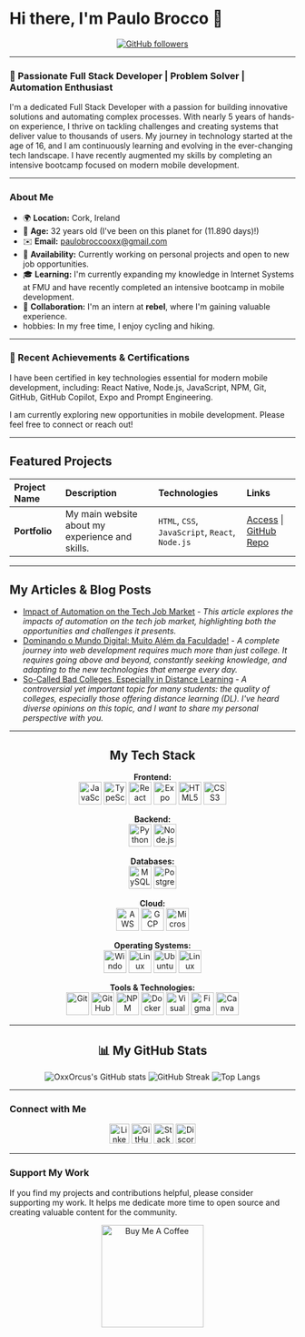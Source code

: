 # Hi there, I'm Paulo Brocco 👋

<p align="center">
  <a href="https://www.github.com/oxxorcus" target="_blank" rel="noreferrer">
    <img src="https://img.shields.io/github/followers/oxxorcus?logo=github&style=for-the-badge&color=3382ed&labelColor=171717" alt="GitHub followers"/>
  </a>
</p>

---

### 🚀 Passionate Full Stack Developer | Problem Solver | Automation Enthusiast

I'm a dedicated Full Stack Developer with a passion for building innovative solutions and automating complex processes. With nearly 5 years of hands-on experience, I thrive on tackling challenges and creating systems that deliver value to thousands of users. My journey in technology started at the age of 16, and I am continuously learning and evolving in the ever-changing tech landscape. I have recently augmented my skills by completing an intensive bootcamp focused on modern mobile development.

---

### About Me

- 🌍 **Location:** Cork, Ireland
- 🎂 **Age:** 32 years old (I've been on this planet for (11.890 days)!)
- ✉️ **Email:** [paulobroccooxx@gmail.com](mailto:paulobroccooxx@gmail.com)
- 💼 **Availability:** Currently working on personal projects and open to new job opportunities.
- 🎓 **Learning:** I'm currently expanding my knowledge in Internet Systems at FMU and have recently completed an intensive bootcamp in mobile development.
- 🤝 **Collaboration:** I'm an intern at **rebel**, where I'm gaining valuable experience.
-  hobbies: In my free time, I enjoy cycling and hiking.

---

### 🚀 Recent Achievements & Certifications

I have been certified in key technologies essential for modern mobile development, including: React Native, Node.js, JavaScript, NPM, Git, GitHub, GitHub Copilot, Expo and Prompt Engineering.

I am currently exploring new opportunities in mobile development. Please feel free to connect or reach out!

---

## Featured Projects

| Project Name | Description | Technologies | Links |
| :--- | :--- | :--- | :--- |
| **Portfolio** | My main website about my experience and skills. | `HTML`, `CSS`, `JavaScript`, `React`, `Node.js` | [Access](https://paulo-brocco-dev-oxx-orcus.vercel.app/) \| [GitHub Repo](https://github.com/OxxOrcus/Portfolio) |

---

## My Articles & Blog Posts

- [Impact of Automation on the Tech Job Market](https://www.linkedin.com/pulse/impacto-da-automa%25C3%25A7%25C3%25A3o-mercado-de-trabalho-tech-paulo-brocco-sfqv-suiyf/?trackingId=MGRg7Eh%2BSZed%2Bw7l7f24%2Bw%3D%3D) - *This article explores the impacts of automation on the tech job market, highlighting both the opportunities and challenges it presents.*
- [Dominando o Mundo Digital: Muito Além da Faculdade!](https://www.dio.me/articles/dominando-o-mundo-digital-muito-alem-da-faculdade) - *A complete journey into web development requires much more than just college. It requires going above and beyond, constantly seeking knowledge, and adapting to the new technologies that emerge every day.*
- [So-Called Bad Colleges, Especially in Distance Learning](https://www.linkedin.com/pulse/faculdades-ditas-ruins-principalmente-ead-paulo-brocco-sfqv-nsirf/?trackingId=H%2FaQruJ%2BQBuT0drfIxdbcQ%3D%3D) - *A controversial yet important topic for many students: the quality of colleges, especially those offering distance learning (DL). I've heard diverse opinions on this topic, and I want to share my personal perspective with you.*

---

<h2 align="center">My Tech Stack</h2>

<p align="center">
  <strong>Frontend:</strong><br>
  <a href="https://developer.mozilla.org/en-US/docs/Web/JavaScript" target="_blank" rel="noreferrer"><img src="https://raw.githubusercontent.com/danielcranney/readme-generator/main/public/icons/skills/javascript-colored.svg" width="40" height="40" alt="JavaScript" title="JavaScript"></a>
  <a href="https://www.typescriptlang.org/" target="_blank" rel="noreferrer"><img src="https://raw.githubusercontent.com/danielcranney/readme-generator/main/public/icons/skills/typescript-colored.svg" width="40" height="40" alt="TypeScript" title="TypeScript"></a>
  <a href="https://reactjs.org/" target="_blank" rel="noreferrer"><img src="https://raw.githubusercontent.com/danielcranney/readme-generator/main/public/icons/skills/react-colored.svg" width="40" height="40" alt="React" title="React"></a>
  <a href="https://expo.dev/" target="_blank" rel="noreferrer"><img src="https://raw.githubusercontent.com/danielcranney/readme-generator/main/public/icons/skills/expo-colored.svg" width="40" height="40" alt="Expo" title="Expo"></a>
  <a href="https://developer.mozilla.org/en-US/docs/Glossary/HTML5" target="_blank" rel="noreferrer"><img src="https://raw.githubusercontent.com/danielcranney/readme-generator/main/public/icons/skills/html5-colored.svg" width="40" height="40" alt="HTML5" title="HTML5"></a>
  <a href="https://www.w3.org/TR/CSS/" target="_blank" rel="noreferrer"><img src="https://raw.githubusercontent.com/danielcranney/readme-generator/main/public/icons/skills/css3-colored.svg" width="40" height="40" alt="CSS3" title="CSS3"></a>
</p>
<p align="center">
  <strong>Backend:</strong><br>
  <a href="https://www.python.org/" target="_blank" rel="noreferrer"><img src="https://raw.githubusercontent.com/danielcranney/readme-generator/main/public/icons/skills/python-colored.svg" width="40" height="40" alt="Python" title="Python"></a>
  <a href="https://nodejs.org/en/" target="_blank" rel="noreferrer"><img src="https://raw.githubusercontent.com/marwin1991/profile-technology-icons/refs/heads/main/icons/node_js.png" width="40" height="40" alt="Node.js" title="Node.js"></a>
</p>
<p align="center">
  <strong>Databases:</strong><br>
  <a href="https://www.mysql.com/" target="_blank" rel="noreferrer"><img src="https://raw.githubusercontent.com/danielcranney/readme-generator/main/public/icons/skills/mysql-colored.svg" width="40" height="40" alt="MySQL" title="MySQL"></a>
  <a href="https://www.postgresql.org" target="_blank" rel="noreferrer"><img src="https://raw.githubusercontent.com/danielcranney/readme-generator/main/public/icons/skills/postgresql-colored.svg" width="40" height="40" alt="PostgreSQL" title="PostgreSQL"></a>
</p>
<p align="center">
  <strong>Cloud:</strong><br>
  <a href="https://aws.amazon.com/" target="_blank" rel="noreferrer"><img src="https://raw.githubusercontent.com/marwin1991/profile-technology-icons/refs/heads/main/icons/aws.png" width="40" height="40" alt="AWS" title="AWS"></a>
  <a href="https://cloud.google.com/" target="_blank" rel="noreferrer"><img src="https://raw.githubusercontent.com/marwin1991/profile-technology-icons/refs/heads/main/icons/gcp.png" width="40" height="40" alt="GCP" title="GCP"></a>
  <a href="https://azure.microsoft.com/" target="_blank" rel="noreferrer"><img src="https://raw.githubusercontent.com/marwin1991/profile-technology-icons/refs/heads/main/icons/microsoft_azure.png" width="40" height="40" alt="Microsoft Azure" title="Microsoft Azure"></a>
</p>
<p align="center">
  <strong>Operating Systems:</strong><br>
  <a href="https://www.microsoft.com/windows/" target="_blank" rel="noreferrer"><img src="https://raw.githubusercontent.com/marwin1991/profile-technology-icons/refs/heads/main/icons/windows.png" width="40" height="40" alt="Windows" title="Windows"></a>
  <a href="https://www.linux.org/" target="_blank" rel="noreferrer"><img src="https://raw.githubusercontent.com/marwin1991/profile-technology-icons/refs/heads/main/icons/linux.png" width="40" height="40" alt="Linux" title="Linux"></a>
  <a href="https://ubuntu.com/" target="_blank" rel="noreferrer"><img src="https://raw.githubusercontent.com/marwin1991/profile-technology-icons/refs/heads/main/icons/ubuntu.png" width="40" height="40" alt="Ubuntu" title="Ubuntu"></a>
  <a href="https://linuxmint.com/" target="_blank" rel="noreferrer"><img src="https://raw.githubusercontent.com/marwin1991/profile-technology-icons/refs/heads/main/icons/linux_mint.png" width="40" height="40" alt="Linux Mint" title="Linux Mint"></a>
</p>
<p align="center">
  <strong>Tools & Technologies:</strong><br>
  <a href="https://git-scm.com/" target="_blank" rel="noreferrer"><img src="https://raw.githubusercontent.com/danielcranney/readme-generator/main/public/icons/skills/git-colored.svg" width="40" height="40" alt="Git" title="Git"></a>
  <a href="https://github.com/" target="_blank" rel="noreferrer"><img src="https://github.com/simple-icons/simple-icons/blob/develop/icons/github.svg" width="40" height="40" alt="GitHub" title="GitHub"></a>
  <a href="https://www.npmjs.com/" target="_blank" rel="noreferrer"><img src="https://raw.githubusercontent.com/marwin1991/profile-technology-icons/refs/heads/main/icons/npm.png" width="40" height="40" alt="NPM" title="NPM"></a>
  <a href="https://www.docker.com/" target="_blank" rel="noreferrer"><img src="https://raw.githubusercontent.com/danielcranney/readme-generator/main/public/icons/skills/docker-colored.svg" width="40" height="40" alt="Docker" title="Docker"></a>
  <a href="https://code.visualstudio.com/" target="_blank" rel="noreferrer"><img src="https://raw.githubusercontent.com/marwin1991/profile-technology-icons/refs/heads/main/icons/visual_studio_code.png" width="40" height="40" alt="Visual Studio Code" title="Visual Studio Code"></a>
  <a href="https://www.figma.com/" target="_blank" rel="noreferrer"><img src="https://raw.githubusercontent.com/marwin1991/profile-technology-icons/refs/heads/main/icons/figma.png" width="40" height="40" alt="Figma" title="Figma"></a>
  <a href="https://www.canva.com/" target="_blank" rel="noreferrer"><img src="https://raw.githubusercontent.com/marwin1991/profile-technology-icons/refs/heads/main/icons/canva.png" width="40" height="40" alt="Canva" title="Canva"></a>
</p>

---

<h2 align="center">📊 My GitHub Stats</h2>

<p align="center">
  <img src="https://github-readme-stats.vercel.app/api?username=OxxOrcus&show_icons=true&theme=github_dark" alt="OxxOrcus's GitHub stats"/>
  <img src="https://streak-stats.demolab.com?user=OxxOrcus&theme=github_dark" alt="GitHub Streak"/>
  <img src="https://github-readme-stats.vercel.app/api/top-langs/?username=OxxOrcus&layout=compact&theme=github_dark" alt="Top Langs"/>
</p>

---

### Connect with Me

<p align="center">
  <a href="https://www.linkedin.com/in/paulo-brocco/" target="_blank" rel="noreferrer"><img src="https://raw.githubusercontent.com/danielcranney/readme-generator/main/public/icons/socials/linkedin.svg" width="35" height="35" alt="LinkedIn"/></a>
  <a href="https://www.github.com/OxxOrcus" target="_blank" rel="noreferrer"><img src="https://raw.githubusercontent.com/danielcranney/readme-generator/main/public/icons/socials/github-dark.svg" width="35" height="35" alt="GitHub"/></a>
  <a href="https://stackoverflow.com/users/21707769/paulo-brocco" target="_blank" rel="noreferrer"><img src="https://raw.githubusercontent.com/danielcranney/readme-generator/main/public/icons/socials/stackoverflow.svg" width="35" height="35" alt="Stack Overflow"/></a>
  <a href="https://discord.com/users/paulobrocco5755" target="_blank" rel="noreferrer"><img src="https://raw.githubusercontent.com/danielcranney/readme-generator/main/public/icons/socials/discord.svg" width="35" height="35" alt="Discord"/></a>
</p>

---

### Support My Work

If you find my projects and contributions helpful, please consider supporting my work. It helps me dedicate more time to open source and creating valuable content for the community.

<p align="center">
  <a href="https://www.buymeacoffee.com/OxxOrcusPBROCCO">
    <img src="https://cdn.buymeacoffee.com/buttons/v2/default-yellow.png" width="180" alt="Buy Me A Coffee"/>
  </a>
</p>
